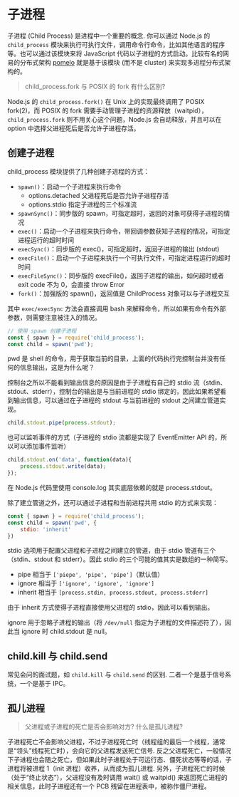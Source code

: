 # 子进程

子进程 (Child Process) 是进程中一个重要的概念. 你可以通过 Node.js 的 `child_process` 模块来执行可执行文件，调用命令行命令，比如其他语言的程序等。也可以通过该模块来将 JavaScript 代码以子进程的方式启动。比较有名的网易的分布式架构 [pomelo](https://github.com/NetEase/pomelo) 就是基于该模块 (而不是 cluster) 来实现多进程分布式架构的。

> child_process.fork 与 POSIX 的 fork 有什么区别?

Node.js 的 `child_process.fork()` 在 Unix 上的实现最终调用了 POSIX fork(2)，而 POSIX 的 fork 需要手动管理子进程的资源释放（waitpid），`child_process.fork` 则不用关心这个问题，Node.js 会自动释放，并且可以在 option 中选择父进程死后是否允许子进程存活。


## 创建子进程

child_process 模块提供了几种创建子进程的方式：

- `spawn()`：启动一个子进程来执行命令
  - options.detached 父进程死后是否允许子进程存活
  - options.stdio 指定子进程的三个标准流
- `spawnSync()`：同步版的 spawn，可指定超时，返回的对象可获得子进程的情况
- `exec()`：启动一个子进程来执行命令，带回调参数获知子进程的情况，可指定进程运行的超时时间
- `execSync()`：同步版的 exec()，可指定超时，返回子进程的输出 (stdout)
- `execFile()`：启动一个子进程来执行一个可执行文件，可指定进程运行的超时时间
- `execFileSync()`：同步版的 execFile()，返回子进程的输出，如何超时或者 exit code 不为 0，会直接 throw Error
- `fork()`：加强版的 spawn()，返回值是 ChildProcess 对象可以与子进程交互

其中 `exec/execSync` 方法会直接调用 bash 来解释命令，所以如果有命令有外部参数，则需要注意被注入的情况。

```js
// 使用 spawn 创建子进程
const { spawn } = require('child_process');
const child = spawn('pwd');
```

pwd 是 shell 的命令，用于获取当前的目录，上面的代码执行完控制台并没有任何的信息输出，这是为什么呢？

控制台之所以不能看到输出信息的原因是由于子进程有自己的 stdio 流（stdin、stdout、stderr），控制台的输出是与当前进程的 stdio 绑定的，因此如果希望看到输出信息，可以通过在子进程的 stdout 与当前进程的 stdout 之间建立管道实现。

```js
child.stdout.pipe(process.stdout);
```

也可以监听事件的方式（子进程的 stdio 流都是实现了 EventEmitter API 的，所以可以添加事件监听）

```js
child.stdout.on('data', function(data){
    process.stdout.write(data);
});
```

在 Node.js 代码里使用 console.log 其实底层依赖的就是 process.stdout。

除了建立管道之外，还可以通过子进程和当前进程共用 stdio 的方式来实现：

```js
const { spawn } = require('child_process');
const child = spawn('pwd', {
    stdio: 'inherit'
})
```

stdio 选项用于配置父进程和子进程之间建立的管道，由于 stdio 管道有三个（stdin、stdout 和 stderr）。因此 stdio 的三个可能的值其实是数组的一种简写。

- pipe 相当于 `['piepe', 'pipe', 'pipe']`（默认值）
- ignore 相当于 `['ignore', 'ignore', 'ignore']`
- inherit 相当于 `[process.stdin, process.stdout, process.stderr]`

由于 inherit 方式使得子进程直接使用父进程的 stdio，因此可以看到输出。

ignore 用于忽略子进程的输出（将 `/dev/null` 指定为子进程的文件描述符了），因此当 ignore 时  child.stdout 是 null。




## child.kill 与 child.send

常见会问的面试题，如 `child.kill` 与 `child.send` 的区别. 二者一个是基于信号系统，一个是基于 IPC。


## 孤儿进程

> 父进程或子进程的死亡是否会影响对方? 什么是孤儿进程?

子进程死亡不会影响父进程，不过子进程死亡时（线程组的最后一个线程，通常是“领头”线程死亡时），会向它的父进程发送死亡信号. 反之父进程死亡，一般情况下子进程也会随之死亡，但如果此时子进程处于可运行态、僵死状态等等的话，子进程将被进程 1（init 进程）收养，从而成为孤儿进程. 另外，子进程死亡的时候（处于“终止状态”），父进程没有及时调用 wait() 或 waitpid() 来返回死亡进程的相关信息，此时子进程还有一个 PCB 残留在进程表中，被称作僵尸进程。


